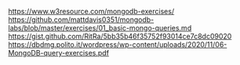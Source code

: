 https://www.w3resource.com/mongodb-exercises/
https://github.com/mattdavis0351/mongodb-labs/blob/master/exercises/01_basic-mongo-queries.md
https://gist.github.com/RitRa/5bb35b46f35752f93014ce7c8dc09020 
https://dbdmg.polito.it/wordpress/wp-content/uploads/2020/11/06-MongoDB-query-exercises.pdf